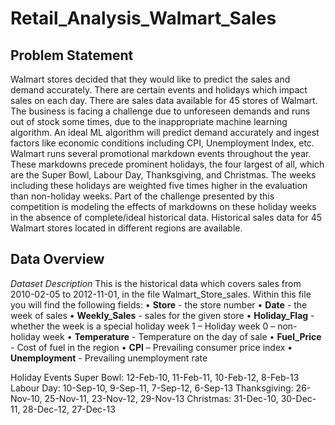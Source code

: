 # Retail_Analysis_Walmart_Sales

## Problem Statement  
  Walmart stores decided that they would like to predict the sales and demand accurately. There are certain events and holidays which impact sales on each day. There are sales data available for 45 stores of Walmart. The business is facing a challenge due to unforeseen demands and runs out of stock some times, due to the inappropriate machine learning algorithm. An ideal ML algorithm will predict demand accurately and ingest factors like economic conditions including CPI, Unemployment Index, etc.
  Walmart runs several promotional markdown events throughout the year. These markdowns precede prominent holidays, the four largest of all, which are the Super Bowl, Labour Day, Thanksgiving, and Christmas. The weeks including these holidays are weighted five times higher in the evaluation than non-holiday weeks. Part of the challenge presented by this competition is modeling the effects of markdowns on these holiday weeks in the absence of complete/ideal historical data. Historical sales data for 45 Walmart stores located in different regions are available.

## Data Overview
*Dataset Description* 
This is the historical data which covers sales from 2010-02-05 to 2012-11-01, in the file Walmart_Store_sales. Within this file you will find the following fields:
•	**Store** - the store number
•	**Date** - the week of sales
•	**Weekly_Sales** - sales for the given store
•	**Holiday_Flag** - whether the week is a special holiday week 1 – Holiday week 0 – non-holiday week
•	**Temperature** - Temperature on the day of sale
•	**Fuel_Price** - Cost of fuel in the region
•	**CPI** – Prevailing consumer price index
•	**Unemployment** - Prevailing unemployment rate
 
Holiday Events
Super Bowl: 12-Feb-10, 11-Feb-11, 10-Feb-12, 8-Feb-13
Labour Day: 10-Sep-10, 9-Sep-11, 7-Sep-12, 6-Sep-13
Thanksgiving: 26-Nov-10, 25-Nov-11, 23-Nov-12, 29-Nov-13
Christmas: 31-Dec-10, 30-Dec-11, 28-Dec-12, 27-Dec-13
